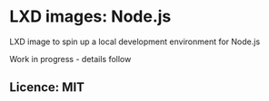 # LXD images: Node.js
LXD image to spin up a local development environment for Node.js

Work in progress - details follow

## Licence: MIT
